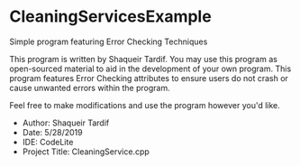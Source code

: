 # CleaningServicesExample
Simple program featuring Error Checking Techniques

This program is written by Shaqueir Tardif. You may use this program as open-sourced material to aid in the development of your own program.
This program features Error Checking attributes to ensure users do not crash or cause unwanted errors within the program.
  
  Feel free to make modifications and use the program however you'd like.
 
 * Author: Shaqueir Tardif
 * Date: 5/28/2019
 * IDE: CodeLite
 * Project Title: CleaningService.cpp
